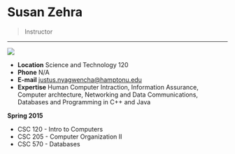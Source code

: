 # Susan Zehra

> Instructor

---

![](https://media.licdn.com/media/p/2/000/18d/361/27d2d25.jpg)

- **Location** Science and Technology 120
- **Phone** N/A
- **E-mail** justus.nyagwencha@hamptonu.edu
- **Expertise** Human Computer Intraction, Information Assurance, Computer archtecture, Networking and Data Communications, Databases and Programming in C++ and Java

**Spring 2015**

- CSC 120 - Intro to Computers
- CSC 205 - Computer Organization II
- CSC 570 - Databases
